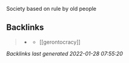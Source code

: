 Society based on rule by old people

## Backlinks

> - [](2021-01-16.md)
>   - [[gerontocracy]]

_Backlinks last generated 2022-01-28 07:55:20_
